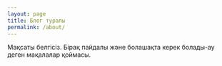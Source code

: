 ```yaml
---
layout: page
title: Блог туралы
permalink: /about/
---
```


Мақсаты белгісіз. Бірақ пайдалы және болашақта керек болады-ау деген мақалалар қоймасы.
